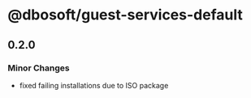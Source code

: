 # @dbosoft/guest-services-default

## 0.2.0

### Minor Changes

- fixed failing installations due to ISO package
